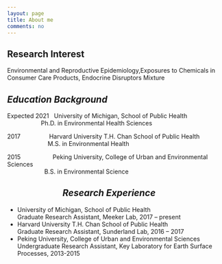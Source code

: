 ```yaml
---
layout: page
title: About me
comments: no
---
```


<!--we are changing here into About me-->
Research Interest
-----------------

Environmental and Reproductive Epidemiology,Exposures to Chemicals in Consumer Care Products, Endocrine Disruptors Mixture


_Education Background_
--------------------

Expected 2021   University of Michigan, School of Public Health<br/>
                       Ph.D. in Environmental Health Sciences 
                
2017                  Harvard University T.H. Chan School of Public Health<br/>
                          M.S. in Environmental Health
                          
2015                    Peking University, College of Urban and Environmental Sciences<br/>
                         B.S. in Environmental Science
  	                 
                           
_Research Experience_
-----------------------

- University of Michigan, School of Public Health 
<br/>Graduate Research Assistant, Meeker Lab, 2017 – present
- Harvard University T.H. Chan School of Public Health
<br/>Graduate Research Assistant, Sunderland Lab, 2016 – 2017
- Peking University, College of Urban and Environmental Sciences
<br/>Undergraduate Research Assistant, Key Laboratory for Earth Surface Processes, 2013-2015





